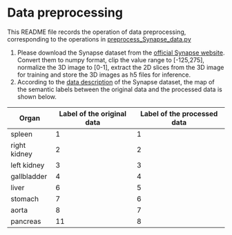 # Data preprocessing
This README file records the operation of data preprocessing, corresponding to the operations in [preprocess_Synapse_data.py](preprocess_Synapse_data.py)
1. Please download the Synapse dataset from the [official Synapse website](https://www.synapse.org/#!Synapse:syn3193805/wiki/). Convert them to numpy format, clip the value range to \[-125,275\], normalize the 3D image to \[0-1\], extract the 2D slices from the 3D image for training and store the 3D images as h5 files for inference.
2. According to the [data description](https://www.synapse.org/#!Synapse:syn3193805/wiki/217789) of the Synapse dataset, the map of the semantic labels between the original data and the processed data is shown below.

Organ | Label of the original data | Label of the processed data
------------ | -------------|----
spleen | 1 | 1
right kidney | 2 | 2
left kidney | 3 | 3
gallbladder | 4 | 4
liver | 6 | 5
stomach | 7 | 6
aorta | 8 | 7
pancreas | 11 | 8
